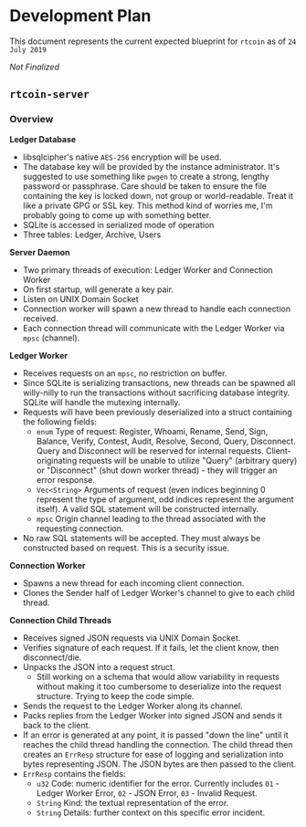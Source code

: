 # Development Plan

This document represents the current expected blueprint
for `rtcoin` as of `24 July 2019`

*Not Finalized*

## `rtcoin-server`

### Overview

**Ledger Database**
* libsqlcipher's native `AES-256` encryption will be used.
* The database key will be provided by the instance administrator. It's suggested to use something like `pwgen` to create a strong, lengthy password or passphrase. Care should be taken to ensure the file containing the key is locked down, not group or world-readable. Treat it like a private GPG or SSL key. This method kind of worries me, I'm probably going to come up with something better.
* SQLite is accessed in serialized mode of operation
* Three tables: Ledger, Archive, Users

**Server Daemon**
* Two primary threads of execution: Ledger Worker and Connection Worker
* On first startup, will generate a key pair.
* Listen on UNIX Domain Socket
* Connection worker will spawn a new thread to handle each connection received.
* Each connection thread will communicate with the Ledger Worker via `mpsc` (channel).

**Ledger Worker**
* Receives requests on an `mpsc`, no restriction on buffer.
* Since SQLite is serializing transactions, new threads can be spawned all willy-nilly to run the transactions without sacrificing database integrity. SQLite will handle the mutexing internally.
* Requests will have been previously deserialized into a struct containing the following fields:
    * `enum` Type of request: Register, Whoami, Rename, Send, Sign, Balance, Verify, Contest, Audit, Resolve, Second, Query, Disconnect. Query and Disconnect will be reserved for internal requests. Client-originating requests will be unable to utilize "Query" (arbitrary query) or "Disconnect" (shut down worker thread) - they will trigger an error response.
    * `Vec<String>` Arguments of request (even indices beginning 0 represent the type of argument, odd indices represent the argument itself). A valid SQL statement will be constructed internally.
    * `mpsc` Origin channel leading to the thread associated with the requesting connection.
* No raw SQL statements will be accepted. They must always be constructed based on request. This is a security issue.

**Connection Worker**
* Spawns a new thread for each incoming client connection.
* Clones the Sender half of Ledger Worker's channel to give to each child thread.

**Connection Child Threads**
* Receives signed JSON requests via UNIX Domain Socket.
* Verifies signature of each request. If it fails, let the client know, then disconnect/die.
* Unpacks the JSON into a request struct.
    * Still working on a schema that would allow variability in requests without making it too cumbersome to deserialize into the request structure. Trying to keep the code simple.
* Sends the request to the Ledger Worker along its channel.
* Packs replies from the Ledger Worker into signed JSON and sends it back to the client.
* If an error is generated at any point, it is passed "down the line" until it reaches the child thread handling the connection. The child thread then creates an `ErrResp` structure for ease of logging and serialization into bytes representing JSON. The JSON bytes are then passed to the client.
* `ErrResp` contains the fields:
    * `u32` Code: numeric identifier for the error. Currently includes `01` - Ledger Worker Error, `02` - JSON Error, `03` - Invalid Request.
    * `String` Kind: the textual representation of the error.
    * `String` Details: further context on this specific error incident.
